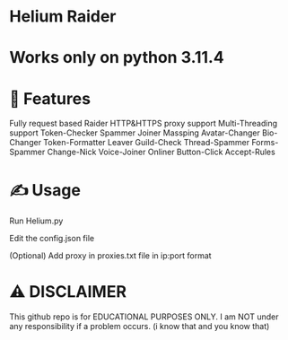 # Helium Raider

# Works only on python 3.11.4

# 👾 Features
Fully request based Raider
HTTP&HTTPS proxy support
Multi-Threading support
Token-Checker
Spammer
Joiner
Massping
Avatar-Changer
Bio-Changer
Token-Formatter
Leaver
Guild-Check
Thread-Spammer
Forms-Spammer
Change-Nick
Voice-Joiner
Onliner
Button-Click
Accept-Rules

# ✍️ Usage
Run Helium.py

Edit the config.json file

(Optional) Add proxy in proxies.txt file in ip:port format

# ⚠️ DISCLAIMER
This github repo is for EDUCATIONAL PURPOSES ONLY. I am NOT under any responsibility if a problem occurs. (i know that and you know that)
